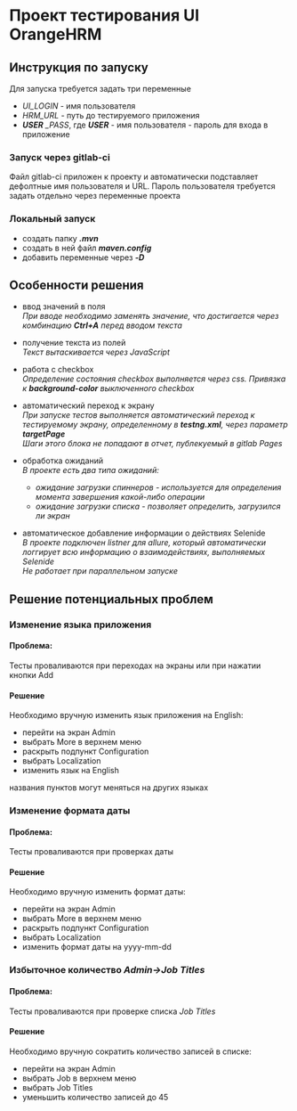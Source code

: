 # Проект тестирования UI OrangeHRM
## Инструкция по запуску
Для запуска требуется задать три переменные
- *UI_LOGIN* - имя пользователя
- *HRM_URL* - путь до тестируемого приложения
- ***USER*** *_PASS*, где ***USER*** - имя пользователя - пароль для входа в приложение

### Запуск через gitlab-ci
Файл gitlab-ci приложен к проекту и автоматически подставляет дефолтные имя пользователя
и URL. Пароль пользователя требуется задать отдельно через переменные проекта

### Локальный запуск
- создать папку ***.mvn***  
- создать в ней файл ***maven.config***
- добавить переменные через ***-D***

## Особенности решения
- ввод значений в поля  
*При вводе необходимо заменять значение, что достигается через комбинацию **Ctrl+A** перед вводом текста*


- получение текста из полей  
*Текст вытаскивается через JavaScript*


- работа с checkbox  
*Определение состояния checkbox выполняется через css. Привязка к **background-color** выключенного checkbox*
 

- автоматический переход к экрану  
*При запуске тестов выполняется автоматический переход к тестируемому экрану, определенному в **testng.xml**, через параметр **targetPage**  
Шаги этого блока не попадают в отчет, публекуемый в gitlab Pages*


- обработка ожиданий  
*В проекте есть два типа ожиданий:*
    - *ожидание загрузки спиннеров - используется для определения момента завершения какой-либо операции*
    - *ожидание загрузки списка - позволяет определить, загрузился ли экран*
 

- автоматическое добавление информации о действиях Selenide  
*В проекте подключен listner для allure, который автоматически логгирует всю информацию о взаимодействиях, выполняемых Selenide  
Не работает при параллельном запуске*

## Решение потенциальных проблем
### Изменение языка приложения
#### Проблема: 
Тесты проваливаются при переходах на экраны или при нажатии кнопки Add
#### Решение
Необходимо вручную изменить язык приложения на English:
- перейти на экран Admin 
- выбрать More в верхнем меню
- раскрыть подпункт Configuration
- выбрать Localization
- изменить язык на English

названия пунктов могут меняться на других языках
### Изменение формата даты
#### Проблема:
Тесты проваливаются при проверках даты
#### Решение
Необходимо вручную изменить формат даты:
- перейти на экран Admin
- выбрать More в верхнем меню
- раскрыть подпункт Configuration
- выбрать Localization
- изменить формат даты на yyyy-mm-dd

### Избыточное количество *Admin->Job Titles*
#### Проблема:
Тесты проваливаются при проверке списка *Job Titles*
#### Решение
Необходимо вручную сократить количество записей в списке:
- перейти на экран Admin
- выбрать Job в верхнем меню
- выбрать Job Titles
- уменьшить количество записей до 45
